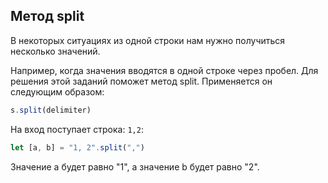 ## Метод split
В некоторых ситуациях из одной строки нам нужно получиться несколько значений.

Например, когда значения вводятся в одной строке через пробел. Для решения этой заданий поможет метод split. Применяется он следующим образом:

```js
s.split(delimiter)
```

На вход поступает строка: `1,2`:
```js
let [a, b] = "1, 2".split(",")
```

Значение a будет равно "1", а значение b будет равно "2".